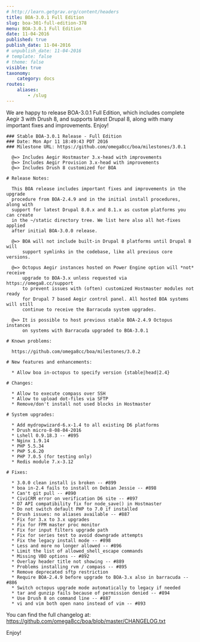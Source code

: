 ```yaml
---
# http://learn.getgrav.org/content/headers
title: BOA-3.0.1 Full Edition
slug: boa-301-full-edition-378
menu: BOA-3.0.1 Full Edition
date: 11-04-2016
published: true
publish_date: 11-04-2016
# unpublish_date: 11-04-2016
# template: false
# theme: false
visible: true
taxonomy:
    category: docs
routes:
    aliases:
        - /slug
---
```


We are happy to release BOA-3.0.1 Full Edition, which includes complete Aegir 3 with Drush 8, and supports latest Drupal 8, along with many important fixes and improvements. Enjoy!

 
    ### Stable BOA-3.0.1 Release - Full Edition
    ### Date: Mon Apr 11 18:49:43 PDT 2016
    ### Milestone URL: https://github.com/omega8cc/boa/milestones/3.0.1
    
      @=> Includes Aegir Hostmaster 3.x-head with improvements
      @=> Includes Aegir Provision 3.x-head with improvements
      @=> Includes Drush 8 customized for BOA
    
    # Release Notes:
    
      This BOA release includes important fixes and improvements in the upgrade
      procedure from BOA-2.4.9 and in the initial install procedures, along with
      support for latest Drupal 8.0.x and 8.1.x as custom platforms you can create
      in the ~/static directory tree. We list here also all hot-fixes applied
      after initial BOA-3.0.0 release.
    
      @=> BOA will not include built-in Drupal 8 platforms until Drupal 8 will
          support symlinks in the codebase, like all previous core versions.
    
      @=> Octopus Aegir instances hosted on Power Engine option will *not* receive
          upgrade to BOA-3.x unless requested via https://omega8.cc/support
          to prevent issues with (often) customized Hostmaster modules not ready
          for Drupal 7 based Aegir control panel. All hosted BOA systems will still
          continue to receive the Barracuda system upgrades.
    
      @=> It is possible to host previous stable BOA-2.4.9 Octopus instances
          on systems with Barracuda upgraded to BOA-3.0.1
    
    # Known problems:
    
      https://github.com/omega8cc/boa/milestones/3.0.2
    
    # New features and enhancements:
    
      * Allow boa in-octopus to specify version {stable|head|2.4}
    
    # Changes:
    
      * Allow to execute compass over SSH
      * Allow to upload dot-files via SFTP
      * Remove/don't install not used blocks in Hostmaster
    
    # System upgrades:
    
      * Add mydropwizard-6.x-1.4 to all existing D6 platforms
      * Drush micro-8-08-04-2016
      * Lshell 0.9.18.3 -- #895
      * Nginx 1.9.14
      * PHP 5.5.34
      * PHP 5.6.20
      * PHP 7.0.5 (for testing only)
      * Redis module 7.x-3.12
    
    # Fixes:
    
      * 3.0.0 clean install is broken -- #899
      * boa in-2.4 fails to install on Debian Jessie -- #898
      * Can't git pull -- #890
      * CiviCRM error on verification D6 site -- #897
      * D7 API compatibility fix for node_save() in Hostmaster
      * Do not switch default PHP to 7.0 if installed
      * Drush issues: no aliases available -- #887
      * Fix for 3.x to 3.x upgrades
      * Fix for FPM master proc monitor
      * Fix for input filters upgrade path
      * Fix for series test to avoid downgrade attempts
      * Fix the legacy install mode -- #898
      * Less and more no longer allowed -- #896
      * Limit the list of allowed_shell_escape commands
      * Missing VBO options -- #892
      * Overlay header title not showing -- #889
      * Problems installing rvm / compass -- #895
      * Remove deprecated sftp restriction
      * Require BOA-2.4.9 before upgrade to BOA-3.x also in barracuda -- #886
      * Switch octopus upgrade mode automatically to legacy if needed
      * tar and gunzip fails because of permission denied -- #894
      * Use Drush 8 on command line -- #887
      * vi and vim both open nano instead of vim -- #893


 You can find the full changelog at: https://github.com/omega8cc/boa/blob/master/CHANGELOG.txt

Enjoy!